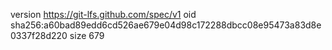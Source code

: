 version https://git-lfs.github.com/spec/v1
oid sha256:a60bad89edd6cd526ae679e04d98c172288dbcc08e95473a83d8e0337f28d220
size 679
